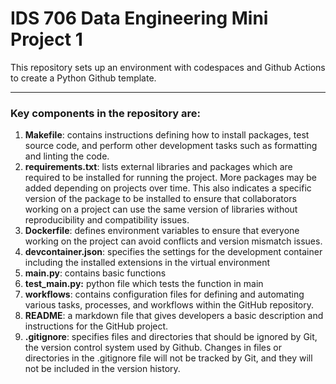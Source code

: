 # IDS 706 Data Engineering Mini Project 1

This repository sets up an environment with codespaces and Github Actions to create a Python Github template. 

***

### Key components in the repository are:

  1. **Makefile**: contains instructions defining how to install packages, test source code, and perform other development tasks such as formatting and linting the code. 
  2. **requirements.txt**: lists external libraries and packages which are required to be installed for running the project. More packages may be added depending on projects over time. This also indicates a specific version of the package to be installed to ensure that collaborators working on a project can use the same version of libraries without reproducibility and compatibility issues. 
  3. **Dockerfile**: defines environment variables to ensure that everyone working on the project can avoid conflicts and version mismatch issues. 
  4. **devcontainer.json**: specifies the settings for the development container including the installed extensions in the virtual environment 
  5. **main.py**: contains basic functions 
  6. **test_main.py:** python file which tests the function in main 
  7. **workflows**: contains configuration files for defining and automating various tasks, processes, and workflows within the GitHub repository.
  8. **README**: a markdown file that gives developers a basic description and instructions for the GitHub project.
  9. **.gitignore**: specifies files and directories that should be ignored by Git, the version control system used by Github. Changes in files or directories in the .gitignore file will not be tracked by Git, and they will not be included in the version history. 
